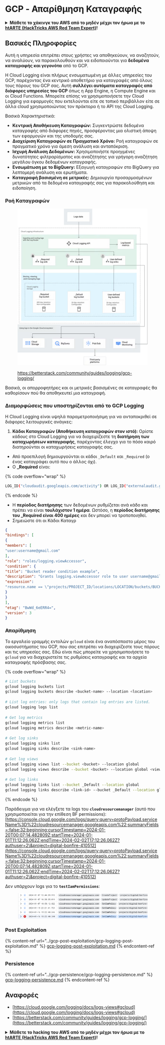 # GCP - Απαρίθμηση Καταγραφής

<details>

<summary><strong>Μάθετε το χάκινγκ του AWS από το μηδέν μέχρι τον ήρωα με το</strong> <a href="https://training.hacktricks.xyz/courses/arte"><strong>htARTE (HackTricks AWS Red Team Expert)</strong></a><strong>!</strong></summary>

Άλλοι τρόποι υποστήριξης του HackTricks:

* Εάν θέλετε να δείτε την **εταιρεία σας να διαφημίζεται στο HackTricks** ή να **κατεβάσετε το HackTricks σε μορφή PDF** ελέγξτε τα [**ΣΧΕΔΙΑ ΣΥΝΔΡΟΜΗΣ**](https://github.com/sponsors/carlospolop)!
* Αποκτήστε το [**επίσημο PEASS & HackTricks swag**](https://peass.creator-spring.com)
* Ανακαλύψτε [**την Οικογένεια PEASS**](https://opensea.io/collection/the-peass-family), τη συλλογή μας από αποκλειστικά [**NFTs**](https://opensea.io/collection/the-peass-family)
* **Εγγραφείτε στην** 💬 [**ομάδα Discord**](https://discord.gg/hRep4RUj7f) ή στην [**ομάδα telegram**](https://t.me/peass) ή **ακολουθήστε** με στο **Twitter** 🐦 [**@carlospolopm**](https://twitter.com/carlospolopm)**.**
* **Μοιραστείτε τα χάκινγκ τρικς σας υποβάλλοντας PRs στα** [**HackTricks**](https://github.com/carlospolop/hacktricks) και [**HackTricks Cloud**](https://github.com/carlospolop/hacktricks-cloud) αποθετήρια του github.

</details>

## Βασικές Πληροφορίες

Αυτή η υπηρεσία επιτρέπει στους χρήστες να αποθηκεύουν, να αναζητούν, να αναλύουν, να παρακολουθούν και να ειδοποιούνται για **δεδομένα καταγραφής και γεγονότα** από το GCP.

Η Cloud Logging είναι πλήρως ενσωματωμένη με άλλες υπηρεσίες του GCP, παρέχοντας ένα κεντρικό αποθετήριο για καταγραφές από όλους τους πόρους του GCP σας. Αυτή **συλλέγει αυτόματα καταγραφές από διάφορες υπηρεσίες του GCP** όπως η App Engine, η Compute Engine και οι Cloud Functions. Μπορείτε επίσης να χρησιμοποιήσετε την Cloud Logging για εφαρμογές που εκτελούνται είτε σε τοπικό περιβάλλον είτε σε άλλα cloud χρησιμοποιώντας τον πράκτορα ή το API της Cloud Logging.

Βασικά Χαρακτηριστικά:

* **Κεντρική Αποθήκευση Καταγραφών:** Συγκεντρώστε δεδομένα καταγραφής από διάφορες πηγές, προσφέροντας μια ολιστική άποψη των εφαρμογών και της υποδομής σας.
* **Διαχείριση Καταγραφών σε Πραγματικό Χρόνο:** Ροή καταγραφών σε πραγματικό χρόνο για άμεση ανάλυση και ανταπόκριση.
* **Ισχυρή Ανάλυση Δεδομένων:** Χρησιμοποιήστε προηγμένες δυνατότητες φιλτραρίσματος και αναζήτησης για γρήγορη αναζήτηση μεγάλου όγκου δεδομένων καταγραφής.
* **Ενσωμάτωση με το BigQuery:** Εξαγωγή καταγραφών στο BigQuery για λεπτομερή ανάλυση και ερωτήματα.
* **Καταγραφή βασισμένη σε μετρικές:** Δημιουργία προσαρμοσμένων μετρικών από τα δεδομένα καταγραφής σας για παρακολούθηση και ειδοποίηση.

### Ροή Καταγραφών

<figure><img src="../../../.gitbook/assets/image (1).png" alt=""><figcaption><p><a href="https://betterstack.com/community/guides/logging/gcp-logging/">https://betterstack.com/community/guides/logging/gcp-logging/</a></p></figcaption></figure>

Βασικά, οι απορροφητήρες και οι μετρικές βασισμένες σε καταγραφές θα καθορίσουν πού θα αποθηκευτεί μια καταγραφή.

### Διαμορφώσεις που υποστηρίζονται από το GCP Logging

Η Cloud Logging είναι υψηλά παραμετροποιήσιμη για να ανταποκριθεί σε διάφορες λειτουργικές ανάγκες:

1. **Κάδοι Καταγραφών (Αποθήκευση καταγραφών στον ιστό):** Ορίστε κάδους στο Cloud Logging για να διαχειρίζεστε τη **διατήρηση των καταχωρήσεων καταγραφής**, παρέχοντας έλεγχο για το πόσο καιρό διατηρούνται οι καταχωρήσεις καταγραφής σας.
* Από προεπιλογή δημιουργούνται οι κάδοι `_Default` και `_Required` (ο ένας καταγράφει αυτό που ο άλλος όχι).
*   Ο **\_Required** είναι:

{% code overflow="wrap" %}
```bash
LOG_ID("cloudaudit.googleapis.com/activity") OR LOG_ID("externalaudit.googleapis.com/activity") OR LOG_ID("cloudaudit.googleapis.com/system_event") OR LOG_ID("externalaudit.googleapis.com/system_event") OR LOG_ID("cloudaudit.googleapis.com/access_transparency") OR LOG_ID("externalaudit.googleapis.com/access_transparency")
```
{% endcode %}
* Η **περίοδος διατήρησης** των δεδομένων ρυθμίζεται ανά κάδο και πρέπει να είναι **τουλάχιστον 1 ημέρα**. Ωστόσο, η **περίοδος διατήρησης του \_Required είναι 400 ημέρες** και δεν μπορεί να τροποποιηθεί.
* Σημειώστε ότι οι Κάδοι Καταγρ
```json
{
"bindings": [
{
"members": [
"user:username@gmail.com"
],
"role": "roles/logging.viewAccessor",
"condition": {
"title": "Bucket reader condition example",
"description": "Grants logging.viewAccessor role to user username@gmail.com for the VIEW_ID log view.",
"expression":
"resource.name == \"projects/PROJECT_ID/locations/LOCATION/buckets/BUCKET_NAME/views/VIEW_ID\""
}
}
],
"etag": "BwWd_6eERR4=",
"version": 3
}
```
### Απαρίθμηση

Το εργαλείο γραμμής εντολών `gcloud` είναι ένα αναπόσπαστο μέρος του οικοσυστήματος του GCP, που σας επιτρέπει να διαχειρίζεστε τους πόρους και τις υπηρεσίες σας. Εδώ είναι πώς μπορείτε να χρησιμοποιήσετε το `gcloud` για να διαχειριστείτε τις ρυθμίσεις καταγραφής και τα αρχεία καταγραφής πρόσβασης σας.

{% code overflow="wrap" %}
```bash
# List buckets
gcloud logging buckets list
gcloud logging buckets describe <bucket-name> --location <location>

# List log entries: only logs that contain log entries are listed.
gcloud logging logs list

# Get log metrics
gcloud logging metrics list
gcloud logging metrics describe <metric-name>

# Get log sinks
gcloud logging sinks list
gcloud logging sinks describe <sink-name>

# Get log views
gcloud logging views list --bucket <bucket> --location global
gcloud logging views describe --bucket <bucket> --location global <view-id> # view-id is usually the same as the bucket name

# Get log links
gcloud logging links list --bucket _Default --location global
gcloud logging links describe <link-id> --bucket _Default --location global
```
{% endcode %}

Παράδειγμα για να ελέγξετε τα logs του **`cloudresourcemanager`** (αυτό που χρησιμοποιείται για την επίθεση BF permissions): [https://console.cloud.google.com/logs/query;query=protoPayload.serviceName%3D%22cloudresourcemanager.googleapis.com%22;summaryFields=:false:32:beginning;cursorTimestamp=2024-01-20T00:07:14.482809Z;startTime=2024-01-01T11:12:26.062Z;endTime=2024-02-02T17:12:26.062Z?authuser=2\&project=digital-bonfire-410512](https://console.cloud.google.com/logs/query;query=protoPayload.serviceName%3D%22cloudresourcemanager.googleapis.com%22;summaryFields=:false:32:beginning;cursorTimestamp=2024-01-20T00:07:14.482809Z;startTime=2024-01-01T11:12:26.062Z;endTime=2024-02-02T17:12:26.062Z?authuser=2\&project=digital-bonfire-410512)

Δεν υπάρχουν logs για το **`testIamPermissions`**:

<figure><img src="../../../.gitbook/assets/image.png" alt=""><figcaption></figcaption></figure>

### Post Exploitation

{% content-ref url="../gcp-post-exploitation/gcp-logging-post-exploitation.md" %}
[gcp-logging-post-exploitation.md](../gcp-post-exploitation/gcp-logging-post-exploitation.md)
{% endcontent-ref %}

### Persistence

{% content-ref url="../gcp-persistence/gcp-logging-persistence.md" %}
[gcp-logging-persistence.md](../gcp-persistence/gcp-logging-persistence.md)
{% endcontent-ref %}

## Αναφορές

* [https://cloud.google.com/logging/docs/logs-views#gcloud](https://cloud.google.com/logging/docs/logs-views#gcloud)
* [https://betterstack.com/community/guides/logging/gcp-logging/](https://betterstack.com/community/guides/logging/gcp-logging/)

<details>

<summary><strong>Μάθετε το hacking του AWS από το μηδέν μέχρι τον ήρωα με το</strong> <a href="https://training.hacktricks.xyz/courses/arte"><strong>htARTE (HackTricks AWS Red Team Expert)</strong></a><strong>!</strong></summary>

Άλλοι τρόποι για να υποστηρίξετε το HackTricks:

* Εάν θέλετε να δείτε την **εταιρεία σας να διαφημίζεται στο HackTricks** ή να **κατεβάσετε το HackTricks σε μορφή PDF** ελέγξτε τα [**ΣΧΕΔΙΑ ΣΥΝΔΡΟΜΗΣ**](https://github.com/sponsors/carlospolop)!
* Αποκτήστε το [**επίσημο PEASS & HackTricks swag**](https://peass.creator-spring.com)
* Ανακαλύψτε [**The PEASS Family**](https://opensea.io/collection/the-peass-family), τη συλλογή μας από αποκλειστικά [**NFTs**](https://opensea.io/collection/the-peass-family)
* **Εγγραφείτε στη** 💬 [**ομάδα Discord**](https://discord.gg/hRep4RUj7f) ή στη [**ομάδα telegram**](https://t.me/peass) ή **ακολουθήστε** με στο **Twitter** 🐦 [**@carlospolopm**](https://twitter.com/carlospolopm)**.**
* **Μοιραστείτε τα hacking tricks σας υποβάλλοντας PRs στα** [**HackTricks**](https://github.com/carlospolop/hacktricks) και [**HackTricks Cloud**](https://github.com/carlospolop/hacktricks-cloud) github repos.

</details>

